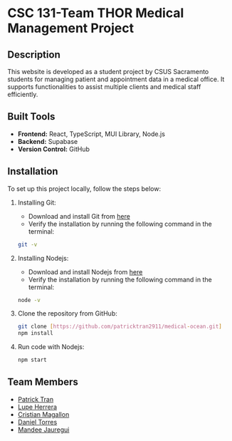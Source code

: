 # CSC 131-Team THOR Medical Management Project

## Description
This website is developed as a student project by CSUS Sacramento students for managing patient and appointment data in a medical office. It supports functionalities to assist multiple clients and medical staff efficiently.

## Built Tools
- **Frontend:** React, TypeScript, MUI Library, Node.js
- **Backend:** Supabase
- **Version Control:** GitHub

## Installation

To set up this project locally, follow the steps below:

1. Installing Git:
   - Download and install Git from [here](https://git-scm.com/downloads)
    - Verify the installation by running the following command in the terminal:
    ```bash
    git -v
    ```

1. Installing Nodejs:
    - Download and install Nodejs from [here](https://nodejs.org/en/)
    - Verify the installation by running the following command in the terminal:
    ```bash
    node -v
    ```
2. Clone the repository from GitHub:
    ```bash
    git clone [https://github.com/patricktran2911/medical-ocean.git]
    npm install
    ```
3. Run code with Nodejs:
    ```bash
    npm start
    ```

## Team Members
- [Patrick Tran](https://github.com/patricktran2911)
- [Lupe Herrera](https://github.com/lupeherreracsus)
- [Cristian Magallon](https://github.com/Cris4110)
- [Daniel Torres](https://github.com/Dtorres1121)
- [Mandee Jauregui](https://github.com/mandeejauregui)

